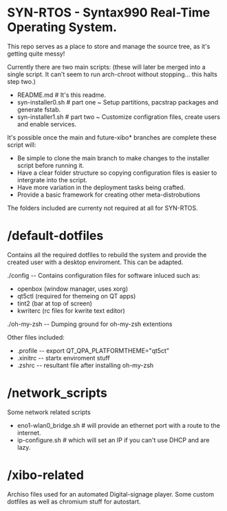 # SYN-RTOS - Syntax990 Real-Time Operating System.
This repo serves as a place to store and manage the source tree, as it's getting quite messy!

Currently there are two main scripts: (these will later be merged into a single script. It can't seem to run arch-chroot without stopping... this halts step two.) 

- README.md # It's this readme.
- syn-installer0.sh # part one ~ Setup partitions, pacstrap packages and generate fstab.
- syn-installer1.sh # part two ~ Customize configration files, create users and enable services.

It's possible once the main and future-xibo* branches are complete these script will: 
- Be simple to clone the main branch to make changes to the installer script before running it.
- Have a clear folder structure so copying configuration files is easier to intergrate into the script.
- Have more variation in the deployment tasks being crafted.
- Provide a basic framework for creating other meta-distrobutions
 

The folders included are currenty not required at all for SYN-RTOS.

# /default-dotfiles
Contains all the required dotfiles to rebuild the system and provide the created user with a desktop enviroment. This can be adapted.

./config -- Contains configuration files for software inluced such as:
- openbox (window manager, uses xorg)
- qt5ctl (required for themeing on QT apps)
- tint2 (bar at top of screen)
- kwriterc (rc files for kwrite text editor)

./oh-my-zsh -- Dumping ground for oh-my-zsh extentions

Other files included:
- .profile -- export QT_QPA_PLATFORMTHEME="qt5ct"
- .xinitrc -- startx enviroment stuff
- .zshrc -- resultant file after installing oh-my-zsh

# /network_scripts
Some network related scripts

- eno1-wlan0_bridge.sh # will provide an ethernet port with a route to the internet. 
- ip-configure.sh # which will set an IP if you can't use DHCP and are lazy.

# /xibo-related
Archiso files used for an automated Digital-signage player. Some custom dotfiles as well as chromium stuff for autostart.

